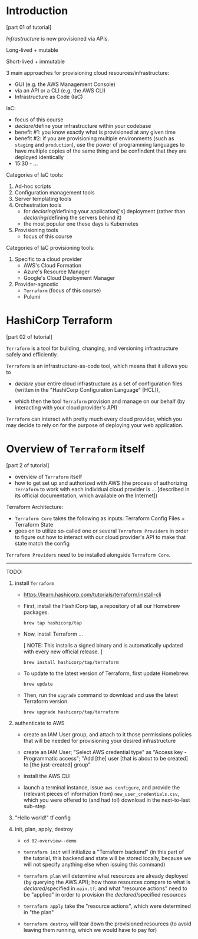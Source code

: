# Introduction

[part 01 of tutorial]

_Infrastructure_ is now provisioned via APIs.

Long-lived + mutable
>>
Short-lived + immutable

3 main approaches for provisioning cloud resources/infrastructure:
- GUI (e.g. the AWS Management Console)
- via an API or a CLI (e.g. the AWS CLI)
- Infrastructure as Code (IaC)

IaC:
- focus of this course
- _declare_/define your infrastructure within your codebase
- benefit #1: you know exactly what is provisioned at any given time
- benefit #2: if you are provisioning multiple environments (such as `staging` and `production`), use the power of programming languages to have multiple copies of the same thing and be confindent that they are deployed identically
- 15:30 - ...

Categories of IaC tools:
1. Ad-hoc scripts
2. Configuration management tools
3. Server templating tools
4. Orchestration tools
    - for _declaring_/defining your application['s] deployment (rather than _declaring_/defining the servers behind it)
    - the most popular one these days is Kubernetes
5. Provisioning tools
    - focus of this course

Categories of IaC provisioning tools:
1. Specific to a cloud provider
    - AWS's Cloud Formation
    - Azure's Resource Manager
    - Google's Cloud Deployment Manager
2. Provider-agnostic
    - `Terraform` (focus of this course)
    - Pulumi

# HashiCorp Terraform

[part 02 of tutorial]

`Terraform` is a tool for building, changing, and versioning infrastructure safely and efficiently.

`Terraform` is an infrastructure-as-code tool, which means that it allows you to

- _declare_ your entire cloud infrastructure as a set of configuration files (written in the "HashiCorp Configuration Language" [HCL]),

- which then the tool `Terraform` provision and manage on our behalf (by interacting with your cloud provider's API)

`Terraform` can interact with pretty much every cloud provider, which you may decide to rely on for the purpose of deploying your web application.

# Overview of `Terraform` itself

[part 2 of tutorial]

- overview of `Terraform` itself
- how to get set up and authorized with AWS (the process of authorizing `Terraform` to work with each individual cloud provider is ... [described in its official documentation, which available on the Internet])

Terraform Architecture:
- `Terraform Core` takes the following as inputs: Terraform Config Files + Terraform State
- goes on to utilize so-called one or several `Terraform Providers` in order to figure out how to interact with our cloud provider's API to make that state match the config

`Terraform Providers` need to be installed alongside `Terraform Core`.

---

TODO:

1. install `Terraform`

    - https://learn.hashicorp.com/tutorials/terraform/install-cli

    - First, install the HashiCorp tap, a repository of all our Homebrew packages.
        ```
        brew tap hashicorp/tap
        ```

    - Now, install Terraform ...

        [
        NOTE: This installs a signed binary and is automatically updated with every new official release.
        ]

        ```
        brew install hashicorp/tap/terraform
        ```

    - To update to the latest version of Terraform, first update Homebrew.

        ```
        brew update
        ```

    - Then, run the `upgrade` command to download and use the latest Terraform version.

        ```
        brew upgrade hashicorp/tap/terraform
        ```

2. authenticate to AWS

    - create an IAM User group, and attach to it those permissions policies that will be needed for provisioning your desired infrastructure

    - create an IAM User; "Select AWS credential type" as "Access key - Programmatic access"; "Add [the] user [that is about to be created] to [the just-created] group"

    - install the AWS CLI

    - launch a terminal instance, issue `aws configure`, and provide the (relevant pieces of information from) `new_user_credentials.csv`, which you were offered to (and had to!) download in the next-to-last sub-step

3. "Hello world!" tf config

4. init, plan, apply, destroy

    - `cd 02-overview--demo`

    - `terraform init` will initialize a "Terraform backend" (in this part of the tutorial, this backend and state will be stored locally, because we will not specify anything else when issuing this command)

    - `terraform plan` will determine what resources are already deployed (by querying the AWS API); how those resources compare to what is _declared_/specified in `main.tf`; and what "resource actions" need to be "applied" in order to provision the _declared_/specified resources

    - `terraform apply` take the "resource actions", which were determined in "the plan"

    - `terraform destroy` will tear down the provisioned resources (to avoid leaving them running, which we would have to pay for)